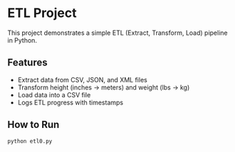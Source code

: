 # ETL Project

This project demonstrates a simple ETL (Extract, Transform, Load) pipeline in Python.

## Features
- Extract data from CSV, JSON, and XML files
- Transform height (inches → meters) and weight (lbs → kg)
- Load data into a CSV file
- Logs ETL progress with timestamps

## How to Run
```bash
python etl0.py
